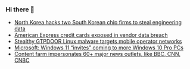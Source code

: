 ### Hi there 👋

<!--START_SECTION:feed-->
* [North Korea hacks two South Korean chip firms to steal engineering data](https://www.bleepingcomputer.com/news/security/north-korea-hacks-two-south-korean-chip-firms-to-steal-engineering-data/)
* [American Express credit cards exposed in vendor data breach](https://www.bleepingcomputer.com/news/security/american-express-credit-cards-exposed-in-vendor-data-breach/)
* [Stealthy GTPDOOR Linux malware targets mobile operator networks](https://www.bleepingcomputer.com/news/security/stealthy-gtpdoor-linux-malware-targets-mobile-operator-networks/)
* [Microsoft: Windows 11 “invites” coming to more Windows 10 Pro PCs](https://www.bleepingcomputer.com/news/microsoft/microsoft-windows-11-invites-coming-to-more-windows-10-pro-pcs/)
* [Content farm impersonates 60+ major news outlets, like BBC, CNN, CNBC](https://www.bleepingcomputer.com/news/security/content-farm-impersonates-60-plus-major-news-outlets-like-bbc-cnn-cnbc/)
<!--END_SECTION:feed-->

<!--
**frankenk/frankenk** is a ✨ _special_ ✨ repository because its `README.md` (this file) appears on your GitHub profile.

Here are some ideas to get you started:

- 🔭 I’m currently working on ...
- 🌱 I’m currently learning ...
- 👯 I’m looking to collaborate on ...
- 🤔 I’m looking for help with ...
- 💬 Ask me about ...
- 📫 How to reach me: ...
- 😄 Pronouns: ...
- ⚡ Fun fact: ...
-->



